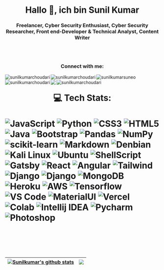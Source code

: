 <h1 align="center">Hallo 👋, ich bin Sunil Kumar</h1>
<h3 align="center">Freelancer, Cyber Security Enthusiast, Cyber Security Researcher, Front end-Developer & Technical Analyst, Content Writer</h3>
<br>
<br>
<h3 align="center">Connect with me:</h3>
<div align="center" dir="center">

<a href="http://infoskc.tech" target="_blank"> <img align="left" src="https://img.shields.io/badge/website-000000?style=for-the-badge&logo=About.me&logoColor=white" alt="sunilkumarchoudari"/></a>

<a href="https://codepen.io/sunilkumarchoudari" target="_blank"><img align="left" src="https://img.shields.io/badge/Codepen-000000?style=for-the-badge&logo=codepen&logoColor=white" alt="sunilkumarchoudari"/></a>

<a href="https://twitter.com/sunilkumarsuneo" target="_blank"><img align="left" src="https://img.shields.io/badge/Twitter-1DA1F2?style=for-the-badge&logo=twitter&logoColor=white" alt="sunilkumarsuneo"/></a>

<a href="https://linkedin.com/in/sunilkumarchoudari" target="_blank"><img align="left" src="https://img.shields.io/badge/LinkedIn-0077B5?style=for-the-badge&logo=linkedin&logoColor=whit" alt="sunilkumarchoudari"/></a>

<a href="https://medium.com/@sunilkumarchoudari" target="_blank"><img align="left" src="https://img.shields.io/badge/Medium-12100E?style=for-the-badge&logo=medium&logoColor=white"/></a>

<a href="https://stackoverflow.com/users/19458013/sunil-kumar-choudari" target="_blank"><img align="left" src="https://img.shields.io/badge/Stack_Overflow-FE7A16?style=for-the-badge&logo=stack-overflow&logoColor=white" alt="sunilkumarchoudari"/></a>



</div>
<br>
<h1 align="center">💻 Tech Stats:<h1>

![JavaScript](https://img.shields.io/badge/javascript-%23323330.svg?style=for-the-badge&logo=javascript&logoColor=%23F7DF1E) 
![Python](https://img.shields.io/badge/python-3670A0?style=for-the-badge&logo=python&logoColor=ffdd54) 
![CSS3](https://img.shields.io/badge/css3-%231572B6.svg?style=for-the-badge&logo=css3&logoColor=white) 
![HTML5](https://img.shields.io/badge/html5-%23E34F26.svg?style=for-the-badge&logo=html5&logoColor=white) 
![Java](https://img.shields.io/badge/java-%23ED8B00.svg?style=for-the-badge&logo=java&logoColor=white)
![Bootstrap](https://img.shields.io/badge/bootstrap-%23563D7C.svg?style=for-the-badge&logo=bootstrap&logoColor=white) 
![Pandas](https://img.shields.io/badge/pandas-%23150458.svg?style=for-the-badge&logo=pandas&logoColor=white) 
![NumPy](https://img.shields.io/badge/numpy-%23013243.svg?style=for-the-badge&logo=numpy&logoColor=white) 
![scikit-learn](https://img.shields.io/badge/scikit--learn-%23F7931E.svg?style=for-the-badge&logo=scikit-learn&logoColor=white)
![Markdown](https://img.shields.io/badge/markdown-%23000000.svg?style=for-the-badge&logo=markdown&logoColor=white) 
![Denbian](https://img.shields.io/badge/Debian-A81D33?style=for-the-badge&logo=debian&logoColor=white)
![Kali Linux](https://img.shields.io/badge/Kali_Linux-557C94?style=for-the-badge&logo=kali-linux&logoColor=white)
![Ubuntu](https://img.shields.io/badge/Ubuntu-E95420?style=for-the-badge&logo=ubuntu&logoColor=white)
![ShellScript](https://img.shields.io/badge/Shell_Script-121011?style=for-the-badge&logo=gnu-bash&logoColor=white)
![Gatsby](https://img.shields.io/badge/Gatsby-663399?style=for-the-badge&logo=gatsby&logoColor=white)
![React](https://img.shields.io/badge/React-20232A?style=for-the-badge&logo=react&logoColor=61DAFB)
![Angular](https://img.shields.io/badge/Angular-DD0031?style=for-the-badge&logo=angular&logoColor=white)
![Tailwind](https://img.shields.io/badge/Tailwind_CSS-38B2AC?style=for-the-badge&logo=tailwind-css&logoColor=white)
![Django](https://img.shields.io/badge/Django-092E20?style=for-the-badge&logo=django&logoColor=white)
![Django](https://img.shields.io/badge/Flask-000000?style=for-the-badge&logo=flask&logoColor=white)
![MongoDB](https://img.shields.io/badge/MongoDB-4EA94B?style=for-the-badge&logo=mongodb&logoColor=white)
![Heroku](https://img.shields.io/badge/Heroku-430098?style=for-the-badge&logo=heroku&logoColor=white)
![AWS](https://img.shields.io/badge/Amazon_AWS-232F3E?style=for-the-badge&logo=amazon-aws&logoColor=white)
![Tensorflow](https://img.shields.io/badge/TensorFlow-FF6F00?style=for-the-badge&logo=tensorflow&logoColor=white)
![VS Code](https://img.shields.io/badge/Visual_Studio_Code-0078D4?style=for-the-badge&logo=visual%20studio%20code&logoColor=whi)
![MaterialUI](https://img.shields.io/badge/Material--UI-0081CB?style=for-the-badge&logo=material-ui&logoColor=white)
![Vercel](https://img.shields.io/badge/Vercel-000000?style=for-the-badge&logo=vercel&logoColor=white)
![Colab](https://img.shields.io/badge/Colab-F9AB00?style=for-the-badge&logo=googlecolab&color=52525)
![Intellij IDEA](https://img.shields.io/badge/IntelliJ_IDEA-000000.svg?style=for-the-badge&logo=intellij-idea&logoColor=white)
![Pycharm](https://img.shields.io/badge/PyCharm-000000.svg?&style=for-the-badge&logo=PyCharm&logoColor=white)
![Photoshop](https://aleen42.github.io/badges/src/photoshop.svg)
         

<br>
<br>

| <a href="https://github.com/sunilkumarchoudari"><img align="center" src="https://github-readme-stats.vercel.app/api?username=sunilkumarchoudari&show_icons=true&include_all_commits=true&theme=buefy&hide_border=true" alt="Sunilkumar's github stats" /></a> | <a href="https://github.com/sunilkumarchoudari"><img align="center" src="https://github-readme-stats.vercel.app/api/top-langs/?username=sunilkumarchoudari&layout=compact&theme=buefy&hide_border=true" /></a> |
| ------------- | ------------- |
